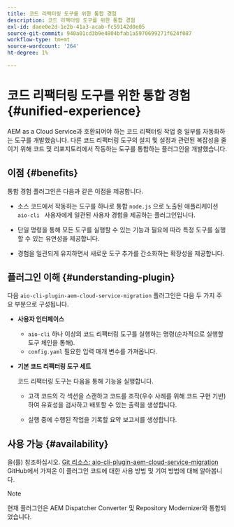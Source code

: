 ```yaml
---
title: 코드 리팩터링 도구를 위한 통합 경험
description: 코드 리팩터링 도구를 위한 통합 경험
exl-id: daee0e2d-1e2b-41a3-acab-fc59142d0e05
source-git-commit: 940a01cd3b9e4804bfab1a5970699271f624f087
workflow-type: tm+mt
source-wordcount: '264'
ht-degree: 1%

---
```


# 코드 리팩터링 도구를 위한 통합 경험 {#unified-experience}

AEM as a Cloud Service과 호환되어야 하는 코드 리팩터링 작업 중 일부를 자동화하는 도구를 개발했습니다. 다른 코드 리팩터링 도구의 설치 및 설정과 관련된 복잡성을 줄이기 위해 코드 및 리포지토리에서 작동하는 도구를 통합하는 플러그인을 개발했습니다.

## 이점 {#benefits}

통합 경험 플러그인은 다음과 같은 이점을 제공합니다.

* 소스 코드에서 작동하는 도구를 하나로 통합 `node.js` 으로 노출된 애플리케이션 `aio-cli ` 사용자에게 일관된 사용자 경험을 제공하는 플러그인입니다.

* 단일 명령을 통해 모든 도구를 실행할 수 있는 기능과 필요에 따라 특정 도구를 실행할 수 있는 유연성을 제공합니다.

* 경험을 일관되게 유지하면서 새로운 도구 추가를 간소화하는 확장성을 제공합니다.

## 플러그인 이해 {#understanding-plugin}

다음 `aio-cli-plugin-aem-cloud-service-migration` 플러그인은 다음 두 가지 주요 부분으로 구성됩니다.

* **사용자 인터페이스**

   * `aio-cli` 하나 이상의 코드 리팩터링 도구를 실행하는 명령(순차적으로 실행할 도구 체인을 통해).
   * `config.yaml` 필요한 입력 매개 변수를 가져옵니다.

* **기본 코드 리팩터링 도구 세트**

   코드 리팩터링 도구는 다음을 통해 기능을 실행합니다.

   * 고객 코드의 각 섹션을 스캔하고 코드를 조작(우수 사례를 위해 코드 구현 기반)하여 유효성을 검사하고 배포할 수 있는 출력을 생성합니다.

   * 실행 중에 수행된 작업을 기록할 요약 보고서를 생성합니다.

## 사용 가능 {#availability}

을(를) 참조하십시오. [Git 리소스: aio-cli-plugin-aem-cloud-service-migration](https://github.com/adobe/aio-cli-plugin-aem-cloud-service-migration) GitHub에서 가져온 이 플러그인 코드에 대한 사용 방법 및 기여 방법에 대해 알아봅니다.

>[!NOTE]
>현재 플러그인은 AEM Dispatcher Converter 및 Repository Modernizer와 통합되었습니다.
